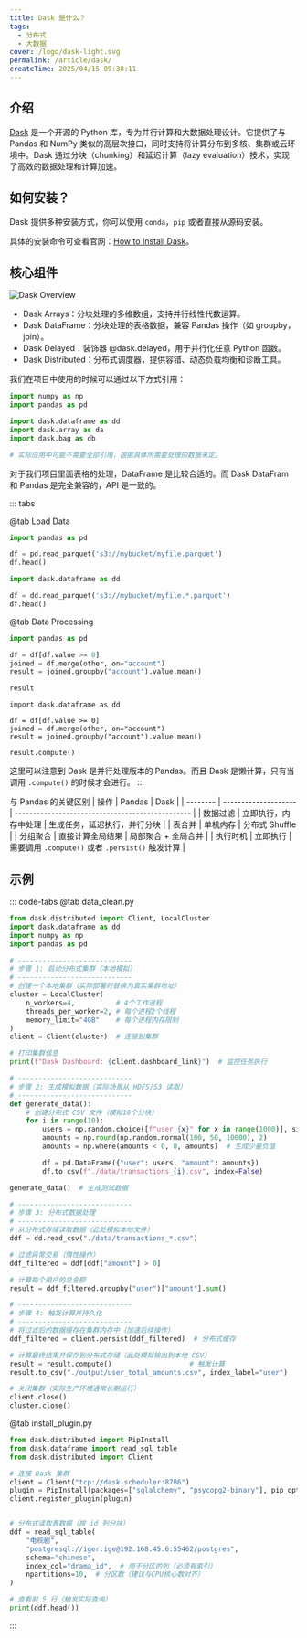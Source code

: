 ```yaml
---
title: Dask 是什么？
tags:
  - 分布式
  - 大数据
cover: /logo/dask-light.svg
permalink: /article/dask/
createTime: 2025/04/15 09:38:11
---
```

## 介绍
[Dask](https://docs.dask.org/en/stable/) 是一个开源的 Python 库，专为并行计算和大数据处理设计。它提供了与 Pandas 和 NumPy 类似的高层次接口，同时支持将计算分布到多核、集群或云环境中。Dask 通过分块（chunking）和延迟计算（lazy evaluation）技术，实现了高效的数据处理和计算加速。

## 如何安装？
Dask 提供多种安装方式，你可以使用 `conda`，`pip` 或者直接从源码安装。

具体的安装命令可查看官网：[How to Install Dask](https://docs.dask.org/en/stable/install.html)。

## 核心组件
![Dask Overview](https://docs.dask.org/en/stable/_images/dask-overview.svg)

- ​​Dask Arrays​​：分块处理的多维数组，支持并行线性代数运算。
- ​Dask DataFrame​​：分块处理的表格数据，兼容 Pandas 操作（如 groupby，join）。
- Dask Delayed​​：装饰器 @dask.delayed，用于并行化任意 Python 函数。
- Dask Distributed​：分布式调度器，提供容错、动态负载均衡和诊断工具。

我们在项目中使用的时候可以通过以下方式引用：
```python
import numpy as np
import pandas as pd

import dask.dataframe as dd
import dask.array as da
import dask.bag as db

# 实际应用中可能不需要全部引用，根据具体所需要处理的数据来定。
```
对于我们项目里面表格的处理，DataFrame 是比较合适的。而 Dask DataFram 和 Pandas 是完全兼容的，API 是一致的。

::: tabs

@tab Load Data

```python
import pandas as pd

df = pd.read_parquet('s3://mybucket/myfile.parquet')
df.head()
```

```python
import dask.dataframe as dd

df = dd.read_parquet('s3://mybucket/myfile.*.parquet')
df.head()
```

@tab Data Processing
```python
import pandas as pd

df = df[df.value >= 0]
joined = df.merge(other, on="account")
result = joined.groupby("account").value.mean()

result
```

```python{7}
import dask.dataframe as dd

df = df[df.value >= 0]
joined = df.merge(other, on="account")
result = joined.groupby("account").value.mean()

result.compute()
```
这里可以注意到 Dask 是并行处理版本的 Pandas。而且 Dask 是懒计算，只有当调用 `.compute()` 的时候才会进行。
:::

与 Pandas 的关键区别
| 操作     | Pandas               | Dask                                             |
| -------- | -------------------- | ------------------------------------------------ |
| 数据过滤 | 立即执行，内存中处理 | 生成任务，延迟执行，并行分块                     |
| 表合并   | 单机内存             | 分布式 Shuffle                                   |
| 分组聚合 | 直接计算全局结果     | 局部聚合 + 全局合并                              |
| 执行时机 | 立即执行             | 需要调用 `.compute()` 或者 `.persist()` 触发计算 |


## 示例
::: code-tabs
@tab data_clean.py
```python
from dask.distributed import Client, LocalCluster
import dask.dataframe as dd
import numpy as np
import pandas as pd

# ----------------------------
# 步骤 1: 启动分布式集群（本地模拟）
# ----------------------------
# 创建一个本地集群（实际部署时替换为真实集群地址）
cluster = LocalCluster(
    n_workers=4,          # 4个工作进程
    threads_per_worker=2, # 每个进程2个线程
    memory_limit="4GB"    # 每个进程内存限制
)
client = Client(cluster)  # 连接到集群

# 打印集群信息
print(f"Dask Dashboard: {client.dashboard_link}")  # 监控任务执行

# ----------------------------
# 步骤 2: 生成模拟数据（实际场景从 HDFS/S3 读取）
# ----------------------------
def generate_data():
    # 创建分布式 CSV 文件（模拟10个分块）
    for i in range(10):
        users = np.random.choice([f"user_{x}" for x in range(1000)], size=10000)
        amounts = np.round(np.random.normal(100, 50, 10000), 2)
        amounts = np.where(amounts < 0, 0, amounts)  # 生成少量负值

        df = pd.DataFrame({"user": users, "amount": amounts})
        df.to_csv(f"./data/transactions_{i}.csv", index=False)

generate_data()  # 生成测试数据

# ----------------------------
# 步骤 3: 分布式数据处理
# ----------------------------
# 从分布式存储读取数据（此处模拟本地文件）
ddf = dd.read_csv("./data/transactions_*.csv")

# 过滤异常交易（惰性操作）
ddf_filtered = ddf[ddf["amount"] > 0]

# 计算每个用户的总金额
result = ddf_filtered.groupby("user")["amount"].sum()

# ----------------------------
# 步骤 4: 触发计算并持久化
# ----------------------------
# 将过滤后的数据缓存在集群内存中（加速后续操作）
ddf_filtered = client.persist(ddf_filtered)  # 分布式缓存

# 计算最终结果并保存到分布式存储（此处模拟输出到本地 CSV）
result = result.compute()                   # 触发计算
result.to_csv("./output/user_total_amounts.csv", index_label="user")

# 关闭集群（实际生产环境通常长期运行）
client.close()
cluster.close()
```

@tab install_plugin.py
```python
from dask.distributed import PipInstall
from dask.dataframe import read_sql_table
from dask.distributed import Client

# 连接 Dask 集群
client = Client("tcp://dask-scheduler:8786")
plugin = PipInstall(packages=["sqlalchemy", "psycopg2-binary"], pip_options=["--upgrade"])
client.register_plugin(plugin)


# 分布式读取表数据（按 id 列分块）
ddf = read_sql_table(
    "电视剧",
    "postgresql://iger:ige@192.168.45.6:55462/postgres",
    schema="chinese",
    index_col="drama_id",  # 用于分区的列（必须有索引）
    npartitions=10,  # 分区数（建议与CPU核心数对齐）
)

# 查看前 5 行（触发实际查询）
print(ddf.head())
```
:::